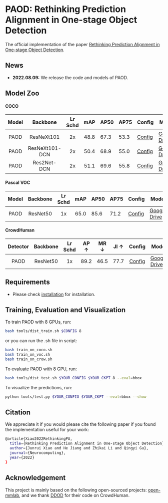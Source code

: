 # PAOD: Rethinking Prediction Alignment in One-stage Object Detection

The official implementation of the paper [Rethinking Prediction Alignment in One-stage Object Detection](https://doi.org/10.1016/j.neucom.2022.09.132).

## News

- **2022.08.09:** We release the code and models of PAOD.

## Model Zoo

#### COCO

| Model |    Backbone    | Lr Schd | mAP  | AP50 | AP75 | Config                                                       | Model |
| :---: | :------------: | :-----: | :--: | ---- | ---- | ------------------------------------------------------------ | ----- |
| PAOD  |   ResNeXt101   |   2x    | 48.8 | 67.3 | 53.3 | [Config](https://github.com/JunruiXiao/PAOD/tree/main/configs/paod/paod_x101_64x4d_fpn_mstrain_2x_coco.py) |    [Google Drive](https://drive.google.com/file/d/1JDGwjNXnLCe5EPxtsB3a4DKXlJjDeMYn/view?usp=sharing)   |
| PAOD  | ResNeXt101-DCN |   2x    | 50.4 | 68.9 | 55.0 | [Config](https://github.com/JunruiXiao/PAOD/tree/main/configs/paod/paod_x101_64x4d_fpn_dcn_mstrain_2x_coco.py) |   [Google Drive](https://drive.google.com/file/d/1MRMzi0AqGZh_qS9rr7ZOHcEzJNF2fVKM/view?usp=sharing)    |
| PAOD  |  Res2Net-DCN   |   2x    | 51.1 | 69.6 | 55.8 | [Config](https://github.com/JunruiXiao/PAOD/tree/main/configs/paod/paod_r2101_fpn_dcn_mstrain_2x_coco.py) |  [Google Drive](https://drive.google.com/file/d/1dOOpMAcboLNhqAS7nUiaSeUvbFSnIz2p/view?usp=sharing)     |

#### Pascal VOC

| Model | Backbone | Lr Schd | mAP  | AP50 | AP75 | Config                                                       | Model |
| :---: | :------: | :-----: | :--: | ---- | ---- | ------------------------------------------------------------ | ----- |
| PAOD  | ResNet50 |   1x    | 65.0 | 85.6 | 71.2 | [Config](https://github.com/JunruiXiao/PAOD/tree/main/configs/paod/paod_r50_fpn_1x_voc.py) |   [Google Drive](https://drive.google.com/file/d/1MNeAX9jY0CWo40suPApyfwXzXFb8g-JC/view?usp=sharing)    |

#### CrowdHuman

| Detector | Backbone | Lr Schd | AP ↑ | MR ↓ | JI ↑ |                            Config                            | Model |
| :------: | :------: | :-----: | :--: | :--: | :--: | :----------------------------------------------------------: | ----- |
|   PAOD   | ResNet50 |    1x   | 89.2 | 46.5 | 77.7 | [Config](https://github.com/JunruiXiao/PAOD/tree/main/configs/paod/paod_r50_fpn_1x_crowd.py) |  [Google Drive](https://drive.google.com/file/d/1K5O1iOXkVfl6zdFHkKbiND-tI8MEPBOv/view?usp=sharing)     |

## Requirements

- Please check [installation](https://github.com/JunruiXiao/PAOD/tree/main/blob/installation.md) for installation.

## Training,  Evaluation and Visualization

To train PAOD with 8 GPUs, run:
```bash
bash tools/dist_train.sh $CONFIG 8
```

or you can run the .sh file in script:

```bash
bash train_on_coco.sh
bash train_on_voc.sh
bash train_on_crow.sh
```

To evaluate PAOD with 8 GPU, run:

```bash
bash tools/dist_test.sh $YOUR_CONFIG $YOUR_CKPT 8 --eval=bbox
```

To visualize the predictions, run:
```bash
python tools/test.py $YOUR_CONFIG $YOUR_CKPT --eval=bbox --show
```
## Citation

We appreciate it if you would please cite the following paper if you found the implementation useful for your work:

```bash
@article{Xiao2022RethinkingPA,
  title={Rethinking Prediction Alignment in One-stage Object Detection},
  author={Junrui Xiao and He Jiang and Zhikai Li and Qingyi Gu},
  journal={Neurocomputing},
  year={2022}
}
```


## Acknowledgement 

This project is mainly based on the following open-sourced projects: [open-mmlab](https://github.com/open-mmlab), and we thank [DDOD](https://github.com/zehuichen123/DDOD) for their code on CrowdHuman.

